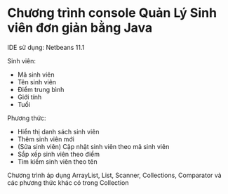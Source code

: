 # Chương trình console Quản Lý Sinh viên đơn giản bằng Java

IDE sử dụng: Netbeans 11.1

Sinh viên:
  * Mã sinh viên
  * Tên sinh viên
  * Điểm trung bình
  * Giới tính
  * Tuổi
  
Phương thức:
  * Hiển thị danh sách sinh viên
  * Thêm sinh viên mới
  * (Sửa sinh viên) Cập nhật sinh viên theo mã sinh viên
  * Sắp xếp sinh viên theo điểm
  * Tìm kiếm sinh viên theo tên
  
Chương trình áp dụng ArrayList, List, Scanner, Collections, Comparator và các phương thức khác có trong Collection

